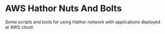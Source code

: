 # AWS Hathor Nuts And Bolts

Some scripts and tools for using Hathor network with applications deployed at AWS cloud.

